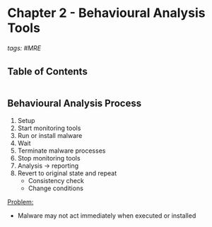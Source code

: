 # Chapter 2 - Behavioural Analysis Tools

###### tags: #MRE 

## Table of Contents
```toc
```

## Behavioural Analysis Process
1. Setup
2. Start monitoring tools
3. Run or install malware
4. Wait
5. Terminate malware processes
6. Stop monitoring tools
7. Analysis -> reporting
8. Revert to original state and repeat
	- Consistency check
	- Change conditions

<u>Problem:</u>
- Malware may not act immediately when executed or installed